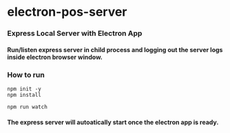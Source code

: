 # electron-pos-server

### Express Local Server with Electron App
#### Run/listen express server in child process and logging out the server logs inside electron browser window.

### How to run
```
npm init -y
npm install 
```

```
npm run watch
```

#### The express server will autoatically start once the electron app is ready.
